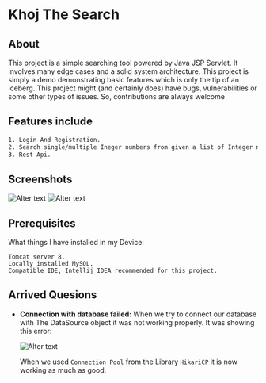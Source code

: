 # Khoj The Search

## About
This project is a simple searching tool powered by Java JSP Servlet. It involves many edge cases and a solid system architecture. This project is simply a demo demonstrating basic features which is only the tip of an iceberg. This project might (and certainly does) have bugs, vulnerabilities or some other types of issues. So, contributions are always welcome

## Features include
```txt
1. Login And Registration.
2. Search single/multiple Ineger numbers from given a list of Integer numbers.
3. Rest Api.
```

## Screenshots
![Alter text](https://github.com/ImranHossain00/Simple-Projects-with-JAVA/blob/main/Khoj_The_Search/Khoj-The-Search/src/main/webapp/images/khoj_2.jpg)
![Alter text](https://github.com/ImranHossain00/Simple-Projects-with-JAVA/blob/main/Khoj_The_Search/Khoj-The-Search/src/main/webapp/images/khoj_3.jpg)

## Prerequisites
What things I have installed in my Device:
```
Tomcat server 8.
Locally installed MySQL.
Compatible IDE, Intellij IDEA recommended for this project.
```
## Arrived Quesions
- **Connection with database failed:** When we try to connect our database with The DataSource object
  it was not working properly. It was showing this error:

  ![Alter text](https://github.com/ImranHossain00/Simple-Projects-with-JAVA/blob/main/Khoj_The_Search/Khoj-The-Search/src/main/webapp/images/DatabaseError_1.jpg)

  When we used `Connection Pool` from the Library `HikariCP` it is now working as much as good.
